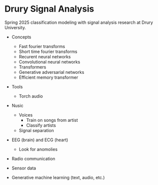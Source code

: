 # Drury Signal Analysis

Spring 2025 classification modeling with signal analysis research at Drury University.

* Concepts
  * Fast fourier transforms
  * Short time fourier transforms
  * Recurent neural networks
  * Convolutional neural networks
  * Transformers
  * Generative adversarial networks
  * Efficient memory transformer

* Tools
  * Torch audio

* Nusic
  * Voices
    * Train on songs from artist
    * Classify artists
  * Signal separation
* EEG (brain) and ECG (heart)
  * Look for anomolies
* Radio communication
* Sensor data
* Generative machine learning (text, audio, etc.)
